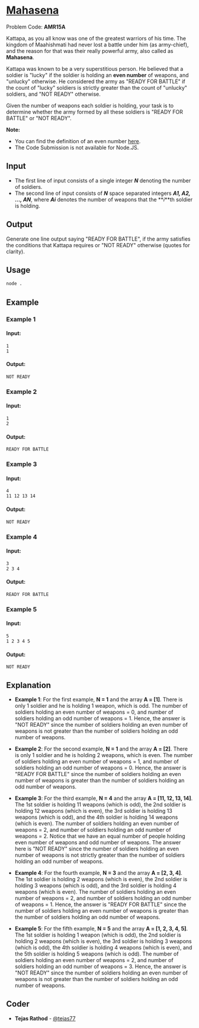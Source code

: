 
# [Mahasena](https://www.codechef.com/problems/AMR15A)
Problem Code: **AMR15A**

Kattapa, as you all know was one of the greatest warriors of his time. The kingdom of Maahishmati had never lost a battle under him (as army-chief), and the reason for that was their really powerful army, also called as **Mahasena**.

Kattapa was known to be a very superstitious person. He believed that a soldier is "lucky" if the soldier is holding an **even number** of weapons, and "unlucky" otherwise. He considered the army as "READY FOR BATTLE" if the count of "lucky" soldiers is strictly greater than the count of "unlucky" soldiers, and "NOT READY" otherwise.

Given the number of weapons each soldier is holding, your task is to determine whether the army formed by all these soldiers is "READY FOR BATTLE" or "NOT READY".

**Note:**
- You can find the definition of an even number [here](https://simple.wikipedia.org/wiki/Even_number).
- The Code Submission is not available for Node.JS.

## Input

- The first line of input consists of a single integer **_N_** denoting the number of soldiers.
- The second line of input consists of **_N_** space separated integers **_A1, A2, ..., AN_**, where **_Ai_** denotes the number of weapons that the **_i_**th soldier is holding.

## Output

Generate one line output saying "READY FOR BATTLE", if the army satisfies the conditions that Kattapa requires or "NOT READY" otherwise (quotes for clarity).

## Usage
```sh
node .
```
## Example
### Example 1
#### Input:
```
1
1
```
#### Output:
```
NOT READY
```
### Example 2
#### Input:
```
1
2
```
#### Output:
```
READY FOR BATTLE
```
### Example 3
#### Input:
```
4
11 12 13 14
```
#### Output:
```
NOT READY
```
### Example 4
#### Input:
```
3
2 3 4
```
#### Output:
```
READY FOR BATTLE
```
### Example 5
#### Input:
```
5
1 2 3 4 5
```
#### Output:
```
NOT READY
```
## Explanation

- **Example 1**: For the first example, **N = 1** and the array **A = [1]**. There is only 1 soldier and he is holding 1 weapon, which is odd. The number of soldiers holding an even number of weapons = 0, and number of soldiers holding an odd number of weapons = 1. Hence, the answer is "NOT READY" since the number of soldiers holding an even number of weapons is not greater than the number of soldiers holding an odd number of weapons.

- **Example 2**: For the second example, **N = 1** and the array **A = [2]**. There is only 1 soldier and he is holding 2 weapons, which is even. The number of soldiers holding an even number of weapons = 1, and number of soldiers holding an odd number of weapons = 0. Hence, the answer is "READY FOR BATTLE" since the number of soldiers holding an even number of weapons is greater than the number of soldiers holding an odd number of weapons.

- **Example 3**: For the third example, **N = 4** and the array **A = [11, 12, 13, 14]**. The 1st soldier is holding 11 weapons (which is odd), the 2nd soldier is holding 12 weapons (which is even), the 3rd soldier is holding 13 weapons (which is odd), and the 4th soldier is holding 14 weapons (which is even). The number of soldiers holding an even number of weapons = 2, and number of soldiers holding an odd number of weapons = 2. Notice that we have an equal number of people holding even number of weapons and odd number of weapons. The answer here is "NOT READY" since the number of soldiers holding an even number of weapons is not strictly greater than the number of soldiers holding an odd number of weapons.

- **Example 4**: For the fourth example, **N = 3** and the array **A = [2, 3, 4]**. The 1st soldier is holding 2 weapons (which is even), the 2nd soldier is holding 3 weapons (which is odd), and the 3rd soldier is holding 4 weapons (which is even). The number of soldiers holding an even number of weapons = 2, and number of soldiers holding an odd number of weapons = 1. Hence, the answer is "READY FOR BATTLE" since the number of soldiers holding an even number of weapons is greater than the number of soldiers holding an odd number of weapons.

- **Example 5**: For the fifth example, **N = 5** and the array **A = [1, 2, 3, 4, 5]**. The 1st soldier is holding 1 weapon (which is odd), the 2nd soldier is holding 2 weapons (which is even), the 3rd soldier is holding 3 weapons (which is odd), the 4th soldier is holding 4 weapons (which is even), and the 5th soldier is holding 5 weapons (which is odd). The number of soldiers holding an even number of weapons = 2, and number of soldiers holding an odd number of weapons = 3. Hence, the answer is "NOT READY" since the number of soldiers holding an even number of weapons is not greater than the number of soldiers holding an odd number of weapons.


## Coder

* **Tejas Rathod** - [@tejas77](https://github.com/tejas77)
